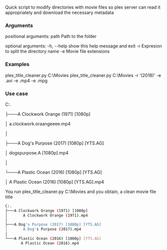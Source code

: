Quick script to modify directories with movie files so plex server can read it appropriately and download the necessary metadata


### Arguments

positional arguments:
  path        Path to the folder

optional arguments:
  -h, --help  show this help message and exit
  -r          Expresion to split the directory name
  -e          Movie file extensions
  
 ### Examples
 
 plex_title_cleaner.py C:\Movies 
 plex_title_cleaner.py C:\Movies -r '(2018)' -e .avi -e .mp4 -e .mpg
 
 ### Use case
 

 C:.
 
├───A Clockwork Orange (1971) [1080p]

│         a.clockwork.oraangeeee.mp4

│

├───A Dog's Purpose (2017) [1080p] [YTS.AG]

│         dogspurpose.A [1080p].mp4

│

└───A Plastic Ocean (2016) [1080p] [YTS.AG]

│          A Plastic Ocean (2016) [1080p] [YTS.AG].mp4
        

  
 You run  plex_title_cleaner.py C:\Movies and you obtain, a clean movie file title
 
 ```bash
 C:.
├───A Clockwork Orange (1971) [1080p]
│       A Clockwork Orange (1971).mp4
│
├───A Dog's Purpose (2017) [1080p] [YTS.AG]
│       A Dog's Purpose (2017).mp4
│
└───A Plastic Ocean (2016) [1080p] [YTS.AG]
        A Plastic Ocean (2016).mp4
        
```

 
